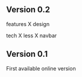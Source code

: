 Version 0.2
---
features
X	design

tech
X	less
X	navbar


Version 0.1
---
First available online version